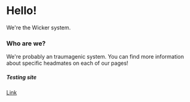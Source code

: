 # Hello!
We're the Wicker system.  
  

### Who are we?
We're probably an traumagenic system. You can find more information  
about specific headmates on each of our pages!  

##### Testing site
[Link](https://tanyalebean.github.io/thisisatest)
